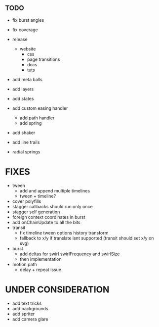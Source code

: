 ## TODO


- fix burst angles
- fix coverage

- release
  - website
    - css
    - page transitions
    - docs
    - tuts
- add meta balls
- add layers
- add states
- add custom easing handler
  - add path handler
  - add spring
- add shaker
- add line trails
- radial springs

# FIXES
- tween
  - add and append multiple timelines
  - tween + timeline?
- cover polyfills
- stagger callbacks should run only once
- stagger self generation
- foreign context coordinates in burst
- add onChainUpdate to all the bits
- transit
  - fix timeline tween options history transform
  - fallback to x/y if translate isnt supported (transit should set x/y on svg)
- burst
  - add deltas for swirl swirlFrequency and swirlSize
  - then implementation
- motion path
  - delay + repeat issue  

# UNDER CONSIDERATION
- add text tricks
- add backgrounds
- add spriter
- add camera glare


